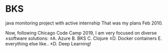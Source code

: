 # BKS
java monitoring project with active internship
That was my plans Feb 2010.

Now, following Chicago Code Camp 2019, I am very focused on diverse ±software solutions:
±A. Azure
B. BKS
C. Clojure
±D. Docker containers
E. everything else like..
±D. Deep Learning!
